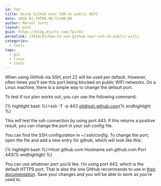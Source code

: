 ```yaml
---
id: 743
title: Using GitHub over SSH on public WIFI
date: 2018-01-29T06:00:11+00:00
author: Marcel Jurtz
layout: post
guid: https://blog.mjurtz.com/?p=743
permalink: /2018/01/how-to-use-github-over-ssh-on-public-wifi/
categories:
  - tools
tags:
  - git
  - linux
  - tools
---
```

When using GitHub via SSH, port 22 will be used per default. However, often times you&#8217;ll see this port being blocked on public WIFI networks. On a Linux machine, there is a simple way to change the default port.

To test if our plan works out, you can use the following command:

{% highlight bash %}>ssh -T -p 443 git@ssh.github.com{% endhighlight %}

This will test the ssh connection by using port 443. If this returns a positive result, you can change the port in your ssh config file.

You can find the SSH configuration in _~/.ssh/config_. To change the port, open the file and add a new entry for github, which will look like this:

{% highlight bash %}>Host github.com
  Hostname ssh.github.com
  Port 443{% endhighlight %}

You can use whatever port you&#8217;d like. I&#8217;m using port 443, which is the default HTTPS port. That is also the one GitHub recommends to use in [their documentation](https://help.github.com/articles/using-ssh-over-the-https-port/). Save your changes and you will be able to work as you&#8217;re used to.